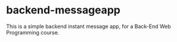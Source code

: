 # backend-messageapp
This is a simple backend instant message app, for a Back-End Web Programming course.
